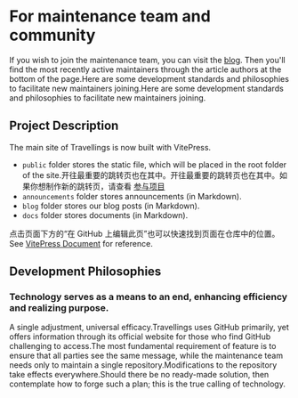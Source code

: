 # For maintenance team and community

If you wish to join the maintenance team, you can visit the [blog](https://www.travellings.cn/blog). Then you'll find the most recently active maintainers through the article authors at the bottom of the page.Here are some development standards and philosophies to facilitate new maintainers joining.Here are some development standards and philosophies to facilitate new maintainers joining.

## Project Description

The main site of Travellings is now built with VitePress.

- `public` folder stores the static file, which will be placed in the root folder of the site.开往最重要的跳转页也在其中。开往最重要的跳转页也在其中。如果你想制作新的跳转页，请查看 [参与项目](https://www.travellings.cn/docs/join#%E5%8F%82%E4%B8%8E%E9%A1%B9%E7%9B%AE)
- `announcements` folder stores announcements (in Markdown).
- `blog` folder stores our blog posts (in Markdown).
- `docs` folder stores documents (in Markdown).

点击页面下方的“在 GitHub 上编辑此页”也可以快速找到页面在仓库中的位置。See [VitePress Document](https://vitepress.dev/) for reference.

## Development Philosophies

### Technology serves as a means to an end, enhancing efficiency and realizing purpose.

A single adjustment, universal efficacy.Travellings uses GitHub primarily, yet offers information through its official website for those who find GitHub challenging to access.The most fundamental requirement of feature is to ensure that all parties see the same message, while the maintenance team needs only to maintain a single repository.Modifications to the repository take effects everywhere.Should there be no ready-made solution, then contemplate how to forge such a plan; this is the true calling of technology.
